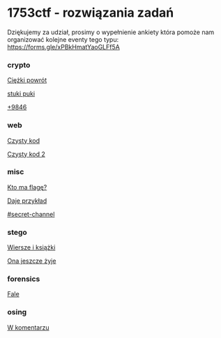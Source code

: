 # 1753ctf - rozwiązania zadań

Dziękujemy za udział, prosimy o wypełnienie ankiety która pomoże nam organizować kolejne eventy tego typu: https://forms.gle/xPBkHmatYaoGLFf5A

### crypto

[Ciężki powrót](https://github.com/gorrion-io/1753ctf_writeups/blob/master/Ci%C4%99%C5%BCki%20powr%C3%B3t%20(100%20punkt%C3%B3w).md)

[stuki puki](https://github.com/gorrion-io/1753ctf_writeups/blob/master/stuki%20puki%20(100%20punkt%C3%B3w).md)

[+9846](https://github.com/gorrion-io/1753ctf_writeups/blob/master/%2B9846%20(244%20punkty).md)


### web

[Czysty kod](https://github.com/gorrion-io/1753ctf_writeups/blob/master/Czysty%20kod%20(100%20punkt%C3%B3w).md)

[Czysty kod 2](https://github.com/gorrion-io/1753ctf_writeups/blob/master/Czysty%20kod%202%20(176%20punkt%C3%B3w).md)

### misc

[Kto ma flagę?](https://github.com/gorrion-io/1753ctf_writeups/blob/master/Kto%20ma%20flag%C4%99%3F%20(100%20punkt%C3%B3w).md)

[Daje przykład](https://github.com/gorrion-io/1753ctf_writeups/blob/master/Daje%20przyk%C5%82ad%20(100%20punkt%C3%B3w).md)

[#secret-channel](https://github.com/gorrion-io/1753ctf_writeups/blob/master/%23secret-channel%20(100%20punkt%C3%B3w).md)

### stego

[Wiersze i książki](https://github.com/gorrion-io/1753ctf_writeups/blob/master/Wiersze%20i%20ksi%C4%85%C5%BCki%20(100%20punkt%C3%B3w).md)

[Ona jeszcze żyje](https://github.com/gorrion-io/1753ctf_writeups/blob/master/Ona%20jeszcze%20%C5%BCyje%20(100%20punkt%C3%B3w).md)

### forensics

[Fale](https://github.com/gorrion-io/1753ctf_writeups/blob/master/Fale%20(100%20punkt%C3%B3w).md)

### osing

[W komentarzu](https://github.com/gorrion-io/1753ctf_writeups/blob/master/W%20komentarzu%20(100%20punkt%C3%B3w).md)
